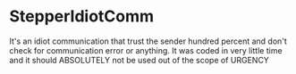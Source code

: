 ﻿# StepperIdiotComm

It's an idiot communication that trust the sender hundred percent and don't check for communication error or anything. It was coded in very little time and it should ABSOLUTELY not be used out of the scope of URGENCY
